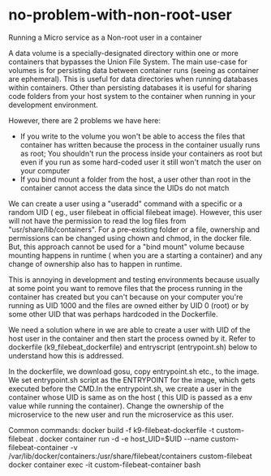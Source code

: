 # no-problem-with-non-root-user
Running a Micro service as a Non-root user in a container

A data volume is a specially-designated directory within one or more containers that bypasses the Union File System. The main use-case for
volumes is for persisting data between container runs (seeing as container are ephemeral). This is useful for data directories when running
databases within containers. Other than persisting databases it is useful for sharing code folders from your host system to the container when running in your development environment.

However, there are 2 problems we have here:
- If you write to the volume you won't be able to access the files that container has written because the process in the container usually runs as root; You shouldn't run the process inside your containers as root but even if you run as some hard-coded user it still won't match the user on your computer
- If you bind mount a folder from the host, a user other than root in the container cannot access the data since the UIDs do not match

We can create a user using a "useradd" command with a specific or a random UID ( eg., user filebeat in official filebeat image). However, this user will not have the permission to read the log files from "usr/share/lib/containers". For a pre-existing folder or a file, ownership and permissions can be changed using chown and chmod, in the docker file. But, this approach cannot be used for a "bind mount" volume because mounting happens in runtime ( when you are a starting a container) and any change of ownership also has to happen in runtime.

This is annoying in development and testing environments because usually at some point you want to remove files that the process running in the container has created but you can't because on your computer you're running as UID 1000 and the files are owned either by UID 0 (root) or by some other UID that was perhaps hardcoded in the Dockerfile.

We need a solution where in we are able to create a user with UID of the host user in the container and then start the process owned by it. Refer to dockerfile (k9_filebeat_dockerfile) and entryscript (entrypoint.sh) below to understand how this is addressed.

In the dockerfile, we download gosu, copy entrypoint.sh etc., to the image. We set entrypoint.sh script as the ENTRYPOINT for the image, 
which gets executed before the CMD.In the entrypoint.sh, we create a user in the container whose UID is same as on the host ( this UID is passed as a env value while running the container). Change the ownership of the microservice to the new user and run the microservice as this user.

Common commands:
docker build -f k9-filebeat-dockerfile -t custom-filebeat .
docker container run -d -e host_UID=$UID --name custom-filebeat-container -v /var/lib/docker/containers:/usr/share/filebeat/containers custom-filebeat
docker container exec -it custom-filebeat-container bash
